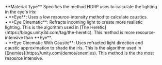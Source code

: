 <tr>
<td>**Material Type**</td>
<td>Specifies the method HDRP uses to calculate the lighting in the eye's iris:<br/>&#8226; **Eye**: Uses a low resource-intensity method to calculate caustics.<br/>&#8226; **Eye Cinematic**: Refracts incoming light to create more realistic lighting. This is the algorithm used in [The Heretic](https://blogs.unity3d.com/tag/the-heretic). This method is more resource-intensive than **Eye**.<br/>&#8226; **Eye Cinematic With Caustic**: Uses refracted light direction and caustic approximation to shade the iris. This is the algorithm used in [Enemies](https://unity.com/demos/enemies). This method is the the most resource intensive.</td>
</tr>
